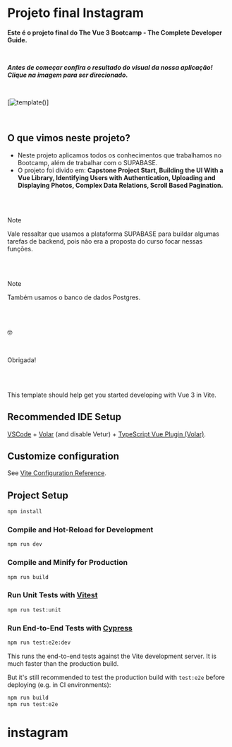 # Projeto final Instagram

**Este é o projeto final do The Vue 3 Bootcamp - The Complete Developer Guide.**

<br>

***Antes de começar confira o resultado do visual da nossa aplicação! Clique na imagem para ser direcionado.***

<br>

[![template](https://drive.google.com/uc?id=1CicFop-N_4Pm7zLMg-Ge9uGjpNAAntIF)()]

<br>

## O que vimos neste projeto?
- Neste projeto aplicamos todos os conhecimentos que trabalhamos no Bootcamp, além de trabalhar com o SUPABASE.
- O projeto foi divido em: **Capstone Project Start, Building the UI With a Vue Library, Identifying Users with Authentication, Uploading and Displaying Photos, Complex Data Relations, Scroll Based Pagination.**

<br>
<br>

>[!NOTE]
>Vale ressaltar que usamos a plataforma SUPABASE para buildar algumas tarefas de backend, pois não era a proposta do curso focar nessas funções. 

<br>
<br>

>[!NOTE]
>Também usamos o banco de dados Postgres.

<br>
<br>

:nerd_face:

<br>

Obrigada!

<br>
<br>

This template should help get you started developing with Vue 3 in Vite.

## Recommended IDE Setup

[VSCode](https://code.visualstudio.com/) + [Volar](https://marketplace.visualstudio.com/items?itemName=Vue.volar) (and disable Vetur) + [TypeScript Vue Plugin (Volar)](https://marketplace.visualstudio.com/items?itemName=Vue.vscode-typescript-vue-plugin).

## Customize configuration

See [Vite Configuration Reference](https://vitejs.dev/config/).

## Project Setup

```sh
npm install
```

### Compile and Hot-Reload for Development

```sh
npm run dev
```

### Compile and Minify for Production

```sh
npm run build
```

### Run Unit Tests with [Vitest](https://vitest.dev/)

```sh
npm run test:unit
```

### Run End-to-End Tests with [Cypress](https://www.cypress.io/)

```sh
npm run test:e2e:dev
```

This runs the end-to-end tests against the Vite development server.
It is much faster than the production build.

But it's still recommended to test the production build with `test:e2e` before deploying (e.g. in CI environments):

```sh
npm run build
npm run test:e2e
```
# instagram
